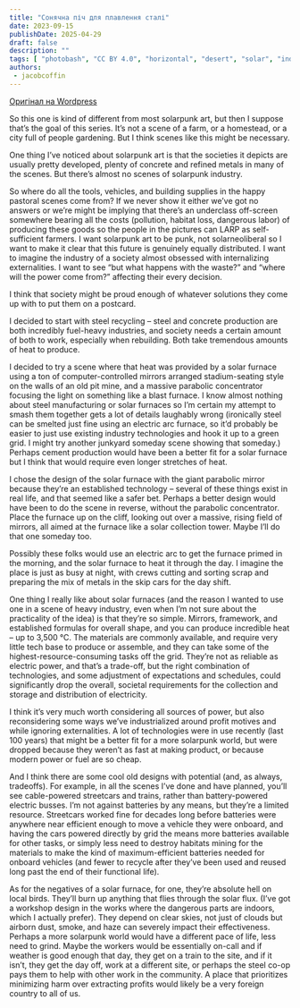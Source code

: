 ```yaml
---
title: "Сонячна піч для плавлення сталі"
date: 2023-09-15
publishDate: 2025-04-29
draft: false
description: ""
tags: [ "photobash", "CC BY 4.0", "horizontal", "desert", "solar", "industry"]
authors:
 - jacobcoffin
---
```


[Оригінал на Wordpress](https://jacobcoffinwrites.wordpress.com/2023/09/15/solar-furnace-steel-recycling-photobash/)

So this one is kind of different from most solarpunk art, but then I suppose that’s the goal of this series. It’s not a scene of a farm, or a homestead, or a city full of people gardening. But I think scenes like this might be necessary.

One thing I’ve noticed about solarpunk art is that the societies it depicts are usually pretty developed, plenty of concrete and refined metals in many of the scenes. But there’s almost no scenes of solarpunk industry.

So where do all the tools, vehicles, and building supplies in the happy pastoral scenes come from? If we never show it either we’ve got no answers or we’re might be implying that there’s an underclass off-screen somewhere bearing all the costs (pollution, habitat loss, dangerous labor) of producing these goods so the people in the pictures can LARP as self-sufficient farmers. I want solarpunk art to be punk, not solarneoliberal so I want to make it clear that this future is genuinely equally distributed. I want to imagine the industry of a society almost obsessed with internalizing externalities. I want to see “but what happens with the waste?” and “where will the power come from?” affecting their every decision.

I think that society might be proud enough of whatever solutions they come up with to put them on a postcard.

I decided to start with steel recycling – steel and concrete production are both incredibly fuel-heavy industries, and society needs a certain amount of both to work, especially when rebuilding. Both take tremendous amounts of heat to produce.

I decided to try a scene where that heat was provided by a solar furnace using a ton of computer-controlled mirrors arranged stadium-seating style on the walls of an old pit mine, and a massive parabolic concentrator focusing the light on something like a blast furnace. I know almost nothing about steel manufacturing or solar furnaces so I’m certain my attempt to smash them together gets a lot of details laughably wrong (ironically steel can be smelted just fine using an electric arc furnace, so it’d probably be easier to just use existing industry technologies and hook it up to a green grid. I might try another junkyard someday scene showing that someday.) Perhaps cement production would have been a better fit for a solar furnace but I think that would require even longer stretches of heat.

I chose the design of the solar furnace with the giant parabolic mirror because they’re an established technology – several of these things exist in real life, and that seemed like a safer bet. Perhaps a better design would have been to do the scene in reverse, without the parabolic concentrator. Place the furnace up on the cliff, looking out over a massive, rising field of mirrors, all aimed at the furnace like a solar collection tower. Maybe I’ll do that one someday too.

Possibly these folks would use an electric arc to get the furnace primed in the morning, and the solar furnace to heat it through the day. I imagine the place is just as busy at night, with crews cutting and sorting scrap and preparing the mix of metals in the skip cars for the day shift.

One thing I really like about solar furnaces (and the reason I wanted to use one in a scene of heavy industry, even when I’m not sure about the practicality of the idea) is that they’re so simple. Mirrors, framework, and established formulas for overall shape, and you can produce incredible heat – up to 3,500 °C. The materials are commonly available, and require very little tech base to produce or assemble, and they can take some of the highest-resource-consuming tasks off the grid. They’re not as reliable as electric power, and that’s a trade-off, but the right combination of technologies, and some adjustment of expectations and schedules, could significantly drop the overall, societal requirements for the collection and storage and distribution of electricity.

I think it’s very much worth considering all sources of power, but also reconsidering some ways we’ve industrialized around profit motives and while ignoring externalities. A lot of technologies were in use recently (last 100 years) that might be a better fit for a more solarpunk world, but were dropped because they weren’t as fast at making product, or because modern power or fuel are so cheap.

And I think there are some cool old designs with potential (and, as always, tradeoffs). For example, in all the scenes I’ve done and have planned, you’ll see cable-powered streetcars and trains, rather than battery-powered electric busses. I’m not against batteries by any means, but they’re a limited resource. Streetcars worked fine for decades long before batteries were anywhere near efficient enough to move a vehicle they were onboard, and having the cars powered directly by grid the means more batteries available for other tasks, or simply less need to destroy habitats mining for the materials to make the kind of maximum-efficient batteries needed for onboard vehicles (and fewer to recycle after they’ve been used and reused long past the end of their functional life).

As for the negatives of a solar furnace, for one, they’re absolute hell on local birds. They’ll burn up anything that flies through the solar flux. (I’ve got a workshop design in the works where the dangerous parts are indoors, which I actually prefer). They depend on clear skies, not just of clouds but airborn dust, smoke, and haze can severely impact their effectiveness. Perhaps a more solarpunk world would have a different pace of life, less need to grind. Maybe the workers would be essentially on-call and if weather is good enough that day, they get on a train to the site, and if it isn’t, they get the day off, work at a different site, or perhaps the steel co-op pays them to help with other work in the community. A place that prioritizes minimizing harm over extracting profits would likely be a very foreign country to all of us.